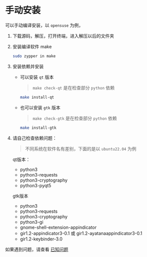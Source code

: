 # 手动安装

可以手动编译安装，以 `opensuse` 为例，

1. 下载源码，解压，打开终端，进入解压以后的文件夹

2. 安装编译软件 make

    ```bash
    sudo zypper in make
    ```

3. 安装依赖并安装

    - 可以安装 `qt` 版本
  
        > `make check-qt` 是在检查部分 `python` 依赖

        ```bash
        make install-qt
        ```

    - 也可以安装 `gtk` 版本

        > `make check-gtk` 是在检查部分 `python` 依赖

        ```bash
        make install-gtk
        ```

4. 请自己检查依赖问题：

    > 不同系统在软件名有差别，下面的是以 `ubuntu22.04` 为例

    qt版本：

    - python3
    - python3-requests
    - python3-cryptography
    - python3-pyqt5

    gtk版本
    - python3
    - python3-requests
    - python3-cryptography
    - python3-gi
    - gnome-shell-extension-appindicator
    - gir1.2-appindicator3-0.1 或 gir1.2-ayatanaappindicator3-0.1
    - gir1.2-keybinder-3.0

如果遇到问题，请查看 [已知问题](qa.md)